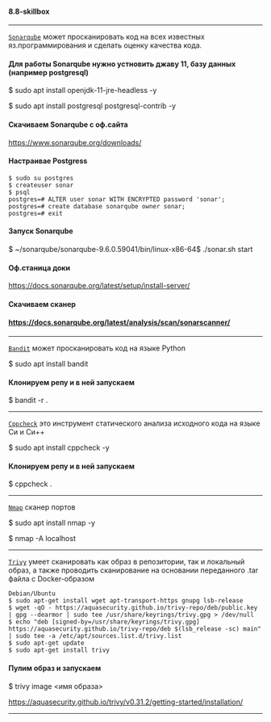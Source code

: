 #### 8.8-skillbox

-----------------------------------------------------------
<ins>`Sonarqube`</ins> может просканировать код на всех известных яз.программирования и сделать оценку качества кода.

#### Для работы Sonarqube нужно устновить джаву 11, базу данных (например postgresql)
$ sudo apt install openjdk-11-jre-headless -y

$ sudo apt install postgresql postgresql-contrib -y

#### Скачиваем Sonarqube c оф.сайта
https://www.sonarqube.org/downloads/

#### Настраивае Postgress
```
$ sudo su postgres
$ createuser sonar
$ psql
postgres=# ALTER user sonar WITH ENCRYPTED password 'sonar';
postgres=# create database sonarqube owner sonar;
postgres=# exit
```

#### Запуск Sonarqube
$ ~/sonarqube/sonarqube-9.6.0.59041/bin/linux-x86-64$ ./sonar.sh start

#### Оф.станица доки 
https://docs.sonarqube.org/latest/setup/install-server/

#### Скачиваем сканер
#### https://docs.sonarqube.org/latest/analysis/scan/sonarscanner/

-------------------------------------------------------------------

<ins>`Bandit`</ins> может просканировать код на языке Python

$ sudo apt install bandit

#### Клонируем репу и в ней запускаем
$ bandit -r .

--------------------------------------------------------------------
<ins>`Cppcheck`</ins> это инструмент статического анализа исходного кода на языке Си и Си++

$ sudo apt install cppcheck -y

#### Клонируем репу и в ней запускаем
$ cppcheck .

--------------------------------------------------------------------
<ins>`Nmap`</ins> сканер портов

$ sudo apt install nmap -y

$ nmap -A localhost

---------------------------------------------------------------------
<ins>`Trivy`</ins> умеет сканировать как образ в репозитории, так и локальный образ, а также проводить сканирование на основании переданного .tar файла с Docker-образом

```
Debian/Ubuntu
$ sudo apt-get install wget apt-transport-https gnupg lsb-release
$ wget -qO - https://aquasecurity.github.io/trivy-repo/deb/public.key | gpg --dearmor | sudo tee /usr/share/keyrings/trivy.gpg > /dev/null
$ echo "deb [signed-by=/usr/share/keyrings/trivy.gpg] https://aquasecurity.github.io/trivy-repo/deb $(lsb_release -sc) main" | sudo tee -a /etc/apt/sources.list.d/trivy.list
$ sudo apt-get update
$ sudo apt-get install trivy
```
#### Пулим образ и запускаем
$ trivy image <имя образа>

https://aquasecurity.github.io/trivy/v0.31.2/getting-started/installation/

----------------------------------------------------------------------








